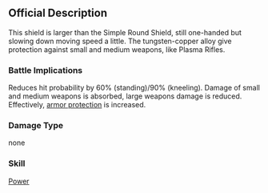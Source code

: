 ## Official Description

This shield is larger than the Simple Round Shield, still one-handed but
slowing down moving speed a little. The tungsten-copper alloy give
protection against small and medium weapons, like Plasma Rifles.

### Battle Implications

Reduces hit probability by 60% (standing)/90% (kneeling). Damage of
small and medium weapons is absorbed, large weapons damage is reduced.
Effectively, [armor protection](Skills/armor_protection "wikilink") is
increased.

### Damage Type

none

### Skill

[Power](Skills/power "wikilink")